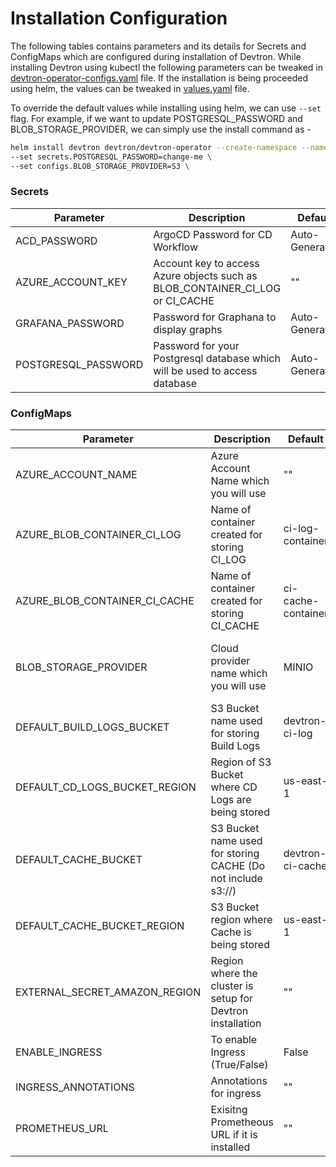 # Installation Configuration

The following tables contains parameters and its details for Secrets and ConfigMaps which are configured during installation of Devtron. While installing Devtron using kubectl the following parameters can be tweaked in [devtron-operator-configs.yaml](https://github.com/devtron-labs/devtron/blob/main/manifests/install/devtron-operator-configs.yaml) file. If the installation is being proceeded using helm, the values can be tweaked in [values.yaml](https://github.com/devtron-labs/charts/blob/main/charts/devtron/values.yaml) file.

To override the default values while installing using helm, we can use `--set` flag. For example, if we want to update POSTGRESQL_PASSWORD and BLOB_STORAGE_PROVIDER, we can simply use the install command as -

```bash
helm install devtron devtron/devtron-operator --create-namespace --namespace devtroncd \
--set secrets.POSTGRESQL_PASSWORD=change-me \
--set configs.BLOB_STORAGE_PROVIDER=S3 \
```

### Secrets

|Parameter | Description| Default| Necessity|
|-|-|-|-|
|ACD_PASSWORD | ArgoCD Password for CD Workflow| Auto-Generated| Optional|
|AZURE_ACCOUNT_KEY | Account key to access Azure objects such as BLOB_CONTAINER_CI_LOG or CI_CACHE| ""| Mandatory (If using Azure)|
|GRAFANA_PASSWORD | Password for Graphana to display graphs| Auto-Generated| Optional|
|POSTGRESQL_PASSWORD | Password for your Postgresql database which will be used to access database| Auto-Generated| Optional|

### ConfigMaps

|Parameter | Description| Default| Necessity|
|-|-|-|-|
|AZURE_ACCOUNT_NAME | Azure Account Name which you will use| ""| Mandatory (If using Azure)|
|AZURE_BLOB_CONTAINER_CI_LOG | Name of container created for storing CI_LOG| ci-log-container| Optional|
|AZURE_BLOB_CONTAINER_CI_CACHE | Name of container created for storing CI_CACHE| ci-cache-container| Optional|
|BLOB_STORAGE_PROVIDER | Cloud provider name which you will use| MINIO| Mandatory (If using any cloud other than MINIO), MINIO/AZURE/S3|
|DEFAULT_BUILD_LOGS_BUCKET | S3 Bucket name used for storing Build Logs| devtron-ci-log| Mandoatory (If using AWS)|
|DEFAULT_CD_LOGS_BUCKET_REGION | Region of S3 Bucket where CD Logs are being stored| us-east-1| Mandatory (If using AWS)|
|DEFAULT_CACHE_BUCKET | S3 Bucket name used for storing CACHE (Do not include s3://)| devtron-ci-cache| Mandatory (If using AWS)|
|DEFAULT_CACHE_BUCKET_REGION | S3 Bucket region where Cache is being stored| us-east-1| Mandoatory (If using AWS)|
|EXTERNAL_SECRET_AMAZON_REGION | Region where the cluster is setup for Devtron installation| ""| Mandatory (If using AWS)|
|ENABLE_INGRESS | To enable Ingress (True/False)| False| Optional|
|INGRESS_ANNOTATIONS | Annotations for ingress| ""| Optional|
|PROMETHEUS_URL | Exisitng Prometheous URL if it is installed| ""| Optional|


